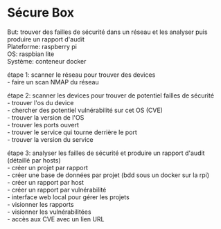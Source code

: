 # Sécure Box

But: trouver des failles de sécurité dans un réseau et les analyser puis produire un rapport d'audit </br>
Plateforme: raspberry pi </br>
OS: raspbian lite </br>
Système: conteneur docker </br>

étape 1: scanner le réseau pour trouver des devices </br>
    - faire un scan NMAP du réseau </br>

étape 2: scanner les devices pour trouver de potentiel failles de sécurité </br>
    - trouver l'os du device </br>
    - chercher des potentiel vulnérabilité sur cet OS (CVE) </br>
      - trouver la version de l'OS </br>
    - trouver les ports ouvert </br>
      - trouver le service qui tourne derrière le port </br>
        - trouver la version du service </br>

étape 3: analyser les failles de sécurité et produire un rapport d'audit (détaillé par hosts) </br>
    - créer un projet par rapport </br>
      - créer une base de données par projet (bdd sous un docker sur la rpi) </br>
      - créer un rapport par host </br>
        - créer un rapport par vulnérabilité </br>
    - interface web local pour gérer les projets </br>
      - visionner les rapports </br>
        - visionner les vulnérabilitées </br>
        - accès aux CVE avec un lien URL </br>
